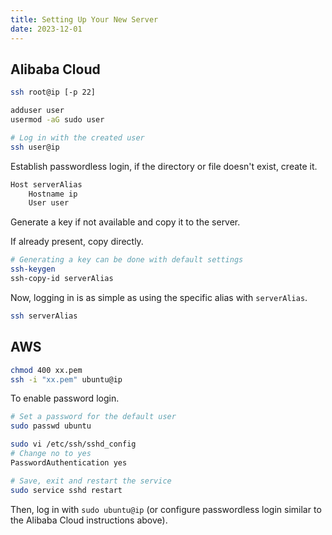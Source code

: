 ```yaml
---
title: Setting Up Your New Server
date: 2023-12-01
---
```


## Alibaba Cloud

```sh
ssh root@ip [-p 22]

adduser user
usermod -aG sudo user

# Log in with the created user
ssh user@ip
```

Establish passwordless login, if the directory or file doesn't exist, create it.

```sh title="~/.ssh/config"
Host serverAlias
	Hostname ip
	User user
```

Generate a key if not available and copy it to the server. 

If already present, copy directly.

```sh
# Generating a key can be done with default settings
ssh-keygen
ssh-copy-id serverAlias
```

Now, logging in is as simple as using the specific alias with `serverAlias`.

```sh
ssh serverAlias
```

## AWS

```sh
chmod 400 xx.pem
ssh -i "xx.pem" ubuntu@ip
```

To enable password login.

```sh
# Set a password for the default user
sudo passwd ubuntu

sudo vi /etc/ssh/sshd_config
# Change no to yes
PasswordAuthentication yes

# Save, exit and restart the service
sudo service sshd restart
```

Then, log in with `sudo ubuntu@ip` (or configure passwordless login similar to the Alibaba Cloud instructions above).